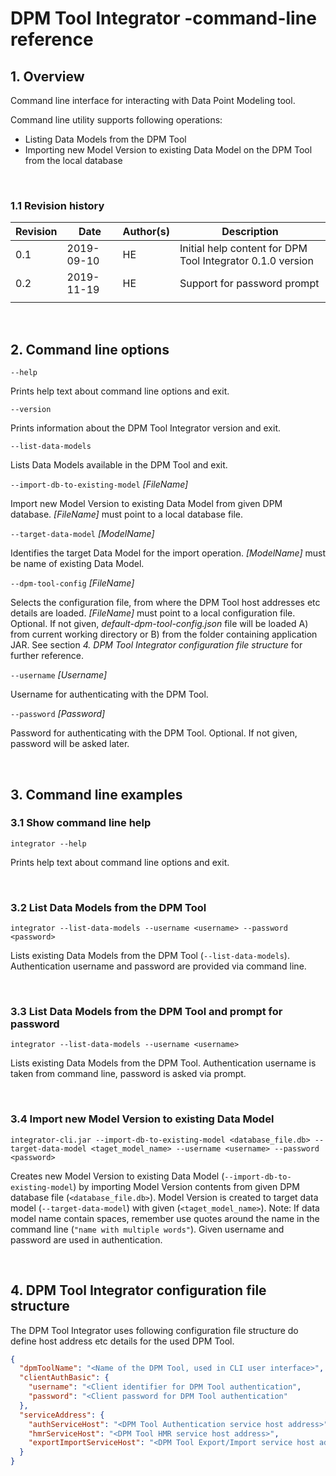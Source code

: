 # DPM Tool Integrator -command-line reference


## 1. Overview

Command line interface for interacting with Data Point Modeling tool.

Command line utility supports following operations: 
- Listing Data Models from the DPM Tool
- Importing new Model Version to existing Data Model on the DPM Tool from the local database
 

<br/>

### 1.1 Revision history

| Revision | Date       | Author(s) | Description                                                |
| -------- | ---------- | --------- | ---------------------------------------------------------- |
| 0.1      | 2019-09-10 | HE        | Initial help content for DPM Tool Integrator 0.1.0 version |
| 0.2      | 2019-11-19 | HE        | Support for password prompt                                |
|          |            |           |                                                            |

<br/>

## 2. Command line options

`--help`

Prints help text about command line options and exit.

`--version`

Prints information about the DPM Tool Integrator version and exit.

`--list-data-models`

Lists Data Models available in the DPM Tool and exit. 

`--import-db-to-existing-model` _[FileName]_

Import new Model Version to existing Data Model from given DPM database. _[FileName]_ must point to a local database file. 

`--target-data-model` _[ModelName]_

Identifies the target Data Model for the import operation. _[ModelName]_ must be name of existing Data Model.

`--dpm-tool-config`  _[FileName]_

Selects the configuration file, from where the DPM Tool host addresses etc details are loaded.
_[FileName]_ must point to a local configuration file.
Optional. If not given, _default-dpm-tool-config.json_ file will be loaded A) from current working directory or B) from the folder containing application JAR.
See section _4. DPM Tool Integrator configuration file structure_ for further reference.

`--username`  _[Username]_

Username for authenticating with the DPM Tool. 

`--password`  _[Password]_

Password for authenticating with the DPM Tool. Optional. If not given, password will be asked later.

<br/>

## 3. Command line examples 

### 3.1 Show command line help

```
integrator --help
```

Prints help text about command line options and exit.

<br/>

### 3.2 List Data Models from the DPM Tool

```
integrator --list-data-models --username <username> --password <password>
```

Lists existing Data Models from the DPM Tool (`--list-data-models`). Authentication username and password are provided via command line. 

<br/>


### 3.3 List Data Models from the DPM Tool and prompt for password

```
integrator --list-data-models --username <username>
```

Lists existing Data Models from the DPM Tool. Authentication username is taken from command line, password is asked via prompt. 

<br/>


### 3.4 Import new Model Version to existing Data Model

```
integrator-cli.jar --import-db-to-existing-model <database_file.db> --target-data-model <taget_model_name> --username <username> --password <password>
```

Creates new Model Version to existing Data Model (`--import-db-to-existing-model`) by importing Model Version contents from
given DPM database file (`<database_file.db>`). Model Version is created to target data model (`--target-data-model`) with given (`<taget_model_name>`).
Note: If data model name contain spaces, remember use quotes around the name in the command line (`"name with multiple words"`).
Given username and password are used in authentication.

<br/>

## 4. DPM Tool Integrator configuration file structure

The DPM Tool Integrator uses following configuration file structure do define host address etc details for the used DPM Tool. 

```json
{
  "dpmToolName": "<Name of the DPM Tool, used in CLI user interface>",
  "clientAuthBasic": {
    "username": "<Client identifier for DPM Tool authentication",
    "password": "<Client password for DPM Tool authentication"
  },
  "serviceAddress": {
    "authServiceHost": "<DPM Tool Authentication service host address>",
    "hmrServiceHost": "<DPM Tool HMR service host address>",
    "exportImportServiceHost": "<DPM Tool Export/Import service host address>"
  }
}
```

